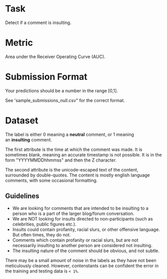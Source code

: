 # Task

Detect if a comment is insulting.

# Metric

Area under the Receiver Operating Curve (AUC).

# Submission Format

Your predictions should be a number in the range [0,1].

See 'sample_submissions_null.csv" for the correct format.

# Dataset

The label is either 0 meaning a **neutral** comment, or 1 meaning an **insulting** comment.

The first attribute is the time at which the comment was made. It is sometimes blank, meaning an accurate timestamp is not possible. It is in the form "YYYYMMDDhhmmss" and then the Z character.

The second attribute is the unicode-escaped text of the content, surrounded by double-quotes. The content is mostly english language comments, with some occasional formatting.

## Guidelines

- We are looking for comments that are intended to be insulting to a person who is a part of the larger blog/forum conversation. 
- We are NOT looking for insults directed to non-participants (such as celebrities, public figures etc.). 
- Insults could contain profanity, racial slurs, or other offensive language. But often times, they do not. 
- Comments which contain profanity or racial slurs, but are not necessarily insulting to another person are considered not insulting.
- The insulting nature of the comment should be obvious, and not subtle. 

There may be a small amount of noise in the labels as they have not been meticulously cleaned. However, contenstants can be confident the error in the training and testing data is `< 1%`.